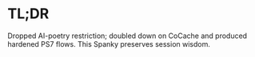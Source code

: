 # TL;DR
Dropped AI-poetry restriction; doubled down on CoCache and produced hardened PS7 flows. This Spanky preserves session wisdom.
